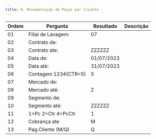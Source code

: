 ```yaml
---
title: 0. Movimentação de Peças por Cliente
---
```




Ordem  | Pergunta  | Resultado | Descrição
------- | ------- | -------- | --------
01   | Filial de Lavagem:|07 |
02   | Contrato de:| |
03   |Contrato ate:|ZZZZZZ |
04   |Data de:|01/07/2023 |
05   |Data até:|31/07/2023 |
06   |Contagem 1234(CTR=5)|5 |
07   |Mercado de:| |
08   |Mercado até:|Z |
09   |Segmento de:| |
10   |Segmento até:|ZZZZZZ |
11   |1=Pc 2=Ctr 4=PcCtr|1 |
12   |Cobrança ate|M |
13   |Pag.Cliente (M/Q)|Q |
